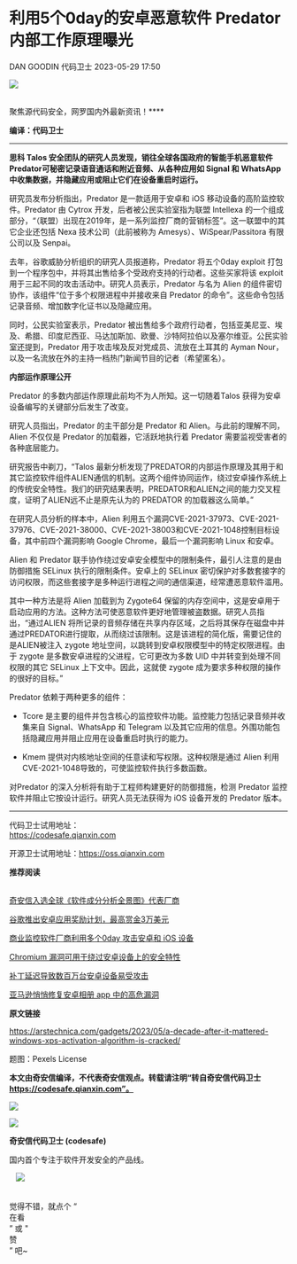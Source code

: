#  利用5个0day的安卓恶意软件 Predator 内部工作原理曝光   
DAN GOODIN  代码卫士   2023-05-29 17:50  
  
![](https://mmbiz.qpic.cn/mmbiz_gif/Az5ZsrEic9ot90z9etZLlU7OTaPOdibteeibJMMmbwc29aJlDOmUicibIRoLdcuEQjtHQ2qjVtZBt0M5eVbYoQzlHiaw/640?wx_fmt=gif "")  
  
   
聚焦源代码安全，网罗国内外最新资讯！****  
  
**编译：代码卫士**  
  
****  
**思科 Talos 安全团队的研究人员发现，销往全球各国政府的智能手机恶意软件Predator可秘密记录语音通话和附近音频、从各种应用如 Signal 和 WhatsApp 中收集数据，并隐藏应用或阻止它们在设备重启时运行。**  
  
  
  
  
研究员发布分析指出，Predator 是一款适用于安卓和 iOS 移动设备的高阶监控软件。Predator 由 Cytrox 开发，后者被公民实验室指为联盟 Intellexa 的一个组成部分，“（联盟）出现在2019年，是一系列监控厂商的营销标签”。这一联盟中的其它企业还包括 Nexa 技术公司（此前被称为 Amesys）、WiSpear/Passitora 有限公司以及 Senpai。  
  
去年，谷歌威胁分析组织的研究人员报道称，Predator 将五个0day exploit 打包到一个程序包中，并将其出售给多个受政府支持的行动者。这些买家将该 exploit 用于三起不同的攻击活动中。研究人员表示，Predator 与名为 Alien 的组件密切协作，该组件“位于多个权限进程中并接收来自 Predator 的命令”。这些命令包括记录音频、增加数字化证书以及隐藏应用。  
  
同时，公民实验室表示，Predator 被出售给多个政府行动者，包括亚美尼亚、埃及、希腊、印度尼西亚、马达加斯加、欧曼、沙特阿拉伯以及塞尔维亚。公民实验室还提到，Predator 用于攻击埃及反对党成员、流放在土耳其的 Ayman Nour，以及一名流放在外的主持一档热门新闻节目的记者（希望匿名）。  
  
  
**内部运作原理公开**  
  
  
Predator 的多数内部运作原理此前均不为人所知。这一切随着Talos 获得为安卓设备编写的关键部分后发生了改变。  
  
研究人员指出，Predator 的主干部分是 Predator 和 Alien。与此前的理解不同，Alien 不仅仅是 Predator 的加载器，它活跃地执行着 Predator 需要监视受害者的各种底层能力。  
  
研究报告中剃刀，“Talos 最新分析发现了PREDATOR的内部运作原理及其用于和其它监控软件组件ALIEN通信的机制。这两个组件协同运作，绕过安卓操作系统上的传统安全特性。我们的研究结果表明，PREDATOR和ALIEN之间的能力交叉程度，证明了ALIEN远不止是原先认为的 PREDATOR 的加载器这么简单。”  
  
在研究人员分析的样本中，Alien 利用五个漏洞CVE-2021-37973、CVE-2021-37976、CVE-2021-38000、CVE-2021-38003和CVE-2021-1048控制目标设备，其中前四个漏洞影响 Google Chrome，最后一个漏洞影响 Linux 和安卓。  
  
Alien 和 Predator 联手协作绕过安卓安全模型中的限制条件，最引人注意的是由防御措施 SELinux 执行的限制条件。安卓上的 SELinux 密切保护对多数套接字的访问权限，而这些套接字是多种运行进程之间的通信渠道，经常遭恶意软件滥用。  
  
其中一种方法是将 Alien 加载到为 Zygote64 保留的内存空间中，这是安卓用于启动应用的方法。这种方法可使恶意软件更好地管理被盗数据。研究人员指出，“通过ALIEN 将所记录的音频存储在共享内存区域，之后将其保存在磁盘中并通过PREDATOR进行提取，从而绕过该限制。这是该进程的简化版，需要记住的是ALIEN被注入 zygote 地址空间，以跳转到安卓权限模型中的特定权限进程。由于 zygote 是多数安卓进程的父进程，它可更改为多数 UID 中并转变到处理不同权限的其它 SELinux 上下文中。因此，这就使 zygote 成为要求多种权限的操作的很好的目标。”  
  
Predator 依赖于两种更多的组件：  
  
- Tcore 是主要的组件并包含核心的监控软件功能。监控能力包括记录音频并收集来自 Signal、WhatsApp 和 Telegram 以及其它应用的信息。外围功能包括隐藏应用并阻止应用在设备重启时执行的能力。  
  
- Kmem 提供对内核地址空间的任意读和写权限。这种权限是通过 Alien 利用CVE-2021-1048导致的，可使监控软件执行多数函数。  
  
  
  
对Predator 的深入分析将有助于工程师构建更好的防御措施，检测 Predator 监控软件并阻止它按设计运行。研究人员无法获得为 iOS 设备开发的 Predator 版本。  
  
  
****  
代码卫士试用地址：  
https://codesafe.qianxin.com  
  
开源卫士试用地址：https://oss.qianxin.com  
  
  
  
  
  
  
  
  
  
  
  
  
**推荐阅读**  
  
[](http://mp.weixin.qq.com/s?__biz=MzI2NTg4OTc5Nw==&mid=2247511052&idx=3&sn=fb116392e405ae62e6c339117fffdb59&chksm=ea949d66dde31470758b6ee8f9dbecdb67ef6c0c8af277f26b83b60dbac95748d28db787a4b4&scene=21#wechat_redirect)  
[奇安信入选全球《软件成分分析全景图》代表厂商](http://mp.weixin.qq.com/s?__biz=MzI2NTg4OTc5Nw==&mid=2247515374&idx=1&sn=8b491039bc40f1e5d4e1b29d8c95f9e7&chksm=ea948d84dde30492f8a6c9953f69dbed1f483b6bc9b4480cab641fbc69459d46bab41cdc4859&scene=21#wechat_redirect)  
  
  
[谷歌推出安卓应用奖励计划，最高赏金3万美元](http://mp.weixin.qq.com/s?__biz=MzI2NTg4OTc5Nw==&mid=2247516557&idx=1&sn=c5b0b33ec535dbef4720e3ee78d2af0a&chksm=ea94b0e7dde339f157a4a05676f75b42a307ecc12eaeddf553d77f0763783564b7f1d2ff9376&scene=21#wechat_redirect)  
  
  
[商业监控软件厂商利用多个0day 攻击安卓和 iOS 设备](http://mp.weixin.qq.com/s?__biz=MzI2NTg4OTc5Nw==&mid=2247516096&idx=1&sn=1b7557f7a2683f3f9e215004fb1e4922&chksm=ea948eaadde307bc2c035530c28e9af2f550d85dccbde7413bdd71c3c755aeaea56acc4d9dc4&scene=21#wechat_redirect)  
  
  
[Chromium 漏洞可用于绕过安卓设备上的安全特性](http://mp.weixin.qq.com/s?__biz=MzI2NTg4OTc5Nw==&mid=2247515762&idx=2&sn=d0544e7c040ded8d269077260cf6dd17&chksm=ea948f18dde3060e3aeb1b186df35346212a396dafcdc58377d0aad3d492d5483edf1b72a7cb&scene=21#wechat_redirect)  
  
  
[补丁延迟导致数百万台安卓设备易受攻击](http://mp.weixin.qq.com/s?__biz=MzI2NTg4OTc5Nw==&mid=2247514727&idx=2&sn=248651ac7d2ceefc9c0c049af0961e9b&chksm=ea948b0ddde3021b4df5688ce372eaee65c7f35e447bcbd7e81112b03f9383d6f6127a80b6b0&scene=21#wechat_redirect)  
  
  
[亚马逊悄悄修复安卓相册 app 中的高危漏洞](http://mp.weixin.qq.com/s?__biz=MzI2NTg4OTc5Nw==&mid=2247512652&idx=3&sn=2b4e8e13ba0800dd1fc7f8468b6a0829&chksm=ea948326dde30a308994628b3b2468662db78d6469ed717a69fd91089fce0e26e5820559f664&scene=21#wechat_redirect)  
  
  
  
  
**原文链接**  
  
https://arstechnica.com/gadgets/2023/05/a-decade-after-it-mattered-windows-xps-activation-algorithm-is-cracked/  
  
  
题图：Pexels License  
  
  
**本文由奇安信编译，不代表奇安信观点。转载请注明“转自奇安信代码卫士 https://codesafe.qianxin.com”。**  
  
  
  
  
![](https://mmbiz.qpic.cn/mmbiz_jpg/oBANLWYScMSf7nNLWrJL6dkJp7RB8Kl4zxU9ibnQjuvo4VoZ5ic9Q91K3WshWzqEybcroVEOQpgYfx1uYgwJhlFQ/640?wx_fmt=jpeg "")  
  
![](https://mmbiz.qpic.cn/mmbiz_jpg/oBANLWYScMSN5sfviaCuvYQccJZlrr64sRlvcbdWjDic9mPQ8mBBFDCKP6VibiaNE1kDVuoIOiaIVRoTjSsSftGC8gw/640?wx_fmt=jpeg "")  
  
**奇安信代码卫士 (codesafe)**  
  
国内首个专注于软件开发安全的产品线。  
  
   ![](https://mmbiz.qpic.cn/mmbiz_gif/oBANLWYScMQ5iciaeKS21icDIWSVd0M9zEhicFK0rbCJOrgpc09iaH6nvqvsIdckDfxH2K4tu9CvPJgSf7XhGHJwVyQ/640?wx_fmt=gif "")  
  
   
觉得不错，就点个 “  
在看  
” 或 "  
赞  
” 吧~  
  

